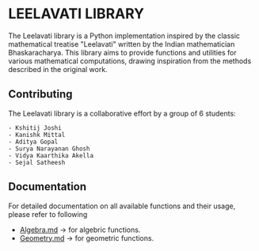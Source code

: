 # LEELAVATI LIBRARY

The Leelavati library is a Python implementation inspired by the classic mathematical treatise "Leelavati" written by 
the Indian mathematician Bhaskaracharya. This library aims to provide functions and utilities for various mathematical 
computations, drawing inspiration from the methods described in the original work.

## Contributing
   The Leelavati library is a collaborative effort by a group of 6 students:
   
    - Kshitij Joshi
    - Kanishk Mittal
    - Aditya Gopal
    - Surya Narayanan Ghosh
    - Vidya Kaarthika Akella
    - Sejal Satheesh

## Documentation
   For detailed documentation on all available functions and their usage, please refer to following
   - [Algebra.md](lilavati/Algebra/Algebra.md) -> for algebric functions.
   - [Geometry.md](lilavati/Geometry/Geometry.md) -> for geometric functions.
